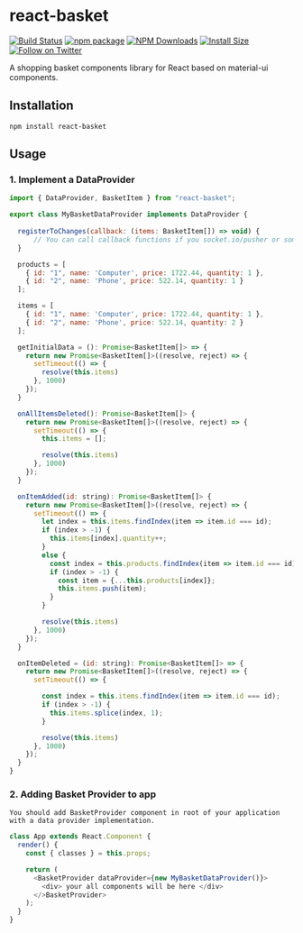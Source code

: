 # react-basket

[![Build Status](https://travis-ci.org/mbrn/react-basket.svg?branch=master)](https://travis-ci.org/mbrn/react-basket)
[![npm package](https://img.shields.io/npm/v/react-basket/latest.svg)](https://www.npmjs.com/package/react-basket)
[![NPM Downloads](https://img.shields.io/npm/dt/react-basket.svg?style=flat)](https://npmcharts.com/compare/react-basket?minimal=true)
[![Install Size](https://packagephobia.now.sh/badge?p=react-basket)](https://packagephobia.now.sh/result?p=react-basket)
[![Follow on Twitter](https://img.shields.io/twitter/follow/baranmehmet.svg?label=follow+baranmehmet)](https://twitter.com/baranmehmet)

A shopping basket components library for React based on material-ui components. 

## Installation
    npm install react-basket

## Usage

### 1. Implement a DataProvider

```javascript
import { DataProvider, BasketItem } from "react-basket";

export class MyBasketDataProvider implements DataProvider {
 
  registerToChanges(callback: (items: BasketItem[]) => void) {
      // You can call callback functions if you socket.io/pusher or something like it.  
  }

  products = [
    { id: "1", name: 'Computer', price: 1722.44, quantity: 1 },
    { id: "2", name: 'Phone', price: 522.14, quantity: 1 }
  ];

  items = [
    { id: "1", name: 'Computer', price: 1722.44, quantity: 1 },
    { id: "2", name: 'Phone', price: 522.14, quantity: 2 }
  ];

  getInitialData = (): Promise<BasketItem[]> => {
    return new Promise<BasketItem[]>((resolve, reject) => {
      setTimeout(() => {
        resolve(this.items)
      }, 1000)
    });
  }

  onAllItemsDeleted(): Promise<BasketItem[]> {
    return new Promise<BasketItem[]>((resolve, reject) => {
      setTimeout(() => {
        this.items = [];

        resolve(this.items)
      }, 1000)
    });
  }

  onItemAdded(id: string): Promise<BasketItem[]> {
    return new Promise<BasketItem[]>((resolve, reject) => {
      setTimeout(() => {
        let index = this.items.findIndex(item => item.id === id);
        if (index > -1) {
          this.items[index].quantity++;
        }
        else {
          const index = this.products.findIndex(item => item.id === id);
          if (index > -1) {
            const item = {...this.products[index]};
            this.items.push(item);
          }
        }

        resolve(this.items)
      }, 1000)
    });
  }

  onItemDeleted = (id: string): Promise<BasketItem[]> => {
    return new Promise<BasketItem[]>((resolve, reject) => {
      setTimeout(() => {

        const index = this.items.findIndex(item => item.id === id);
        if (index > -1) {
          this.items.splice(index, 1);
        }

        resolve(this.items)
      }, 1000)
    });
  }
}
```

### 2. Adding Basket Provider to app
    You should add BasketProvider component in root of your application with a data provider implementation. 

```javascript
class App extends React.Component {
  render() {
    const { classes } = this.props;

    return (
      <BasketProvider dataProvider={new MyBasketDataProvider()}>
        <div> your all components will be here </div>
      </>BasketProvider>
    );
  }
}
```

